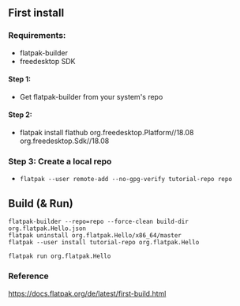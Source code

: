 ## First install

### Requirements:
- flatpak-builder
- freedesktop SDK

#### Step 1:
- Get flatpak-builder from your system's repo

#### Step 2:
- flatpak install flathub org.freedesktop.Platform//18.08 org.freedesktop.Sdk//18.08

### Step 3: Create a local repo
- `flatpak --user remote-add --no-gpg-verify tutorial-repo repo`

## Build (& Run)

```
flatpak-builder --repo=repo --force-clean build-dir org.flatpak.Hello.json
flatpak uninstall org.flatpak.Hello/x86_64/master
flatpak --user install tutorial-repo org.flatpak.Hello

flatpak run org.flatpak.Hello
```

### Reference

https://docs.flatpak.org/de/latest/first-build.html
